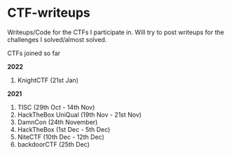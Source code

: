 # CTF-writeups

Writeups/Code for the CTFs I participate in.
Will try to post writeups for the challenges I solved/almost solved.

CTFs joined so far

**2022**

1. KnightCTF (21st Jan)

**2021**

1. TISC (29th Oct - 14th Nov)
2. HackTheBox UniQual (19th Nov - 21st Nov)
3. DamnCon (24th November)
4. HackTheBox (1st Dec - 5th Dec)
5. NiteCTF (10th Dec - 12th Dec)
6. backdoorCTF (25th Dec)
